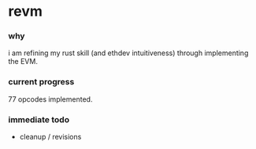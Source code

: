 # revm

### why
i am refining my rust skill (and ethdev intuitiveness) through implementing the EVM.

### current progress
77 opcodes implemented.

### immediate todo
- cleanup / revisions
